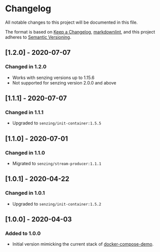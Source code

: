 # Changelog

All notable changes to this project will be documented in this file.

The format is based on [Keep a Changelog](https://keepachangelog.com/en/1.0.0/),
[markdownlint](https://dlaa.me/markdownlint/),
and this project adheres to [Semantic Versioning](https://semver.org/spec/v2.0.0.html).

## [1.2.0] - 2020-07-07

### Changed in 1.2.0

- Works with senzing versions up to 1.15.6
- Not supported for senzing version 2.0.0 and above

## [1.1.1] - 2020-07-07

### Changed in 1.1.1

- Upgraded to `senzing/init-container:1.5.5`

## [1.1.0] - 2020-07-01

### Changed in 1.1.0

- Migrated to `senzing/stream-producer:1.1.1`

## [1.0.1] - 2020-04-22

### Changed in 1.0.1

- Upgraded to `senzing/init-container:1.5.2`

## [1.0.0] - 2020-04-03

### Added to 1.0.0

- Initial version mimicking the current stack of [docker-compose-demo](https://github.com/Senzing/docker-compose-demo).
